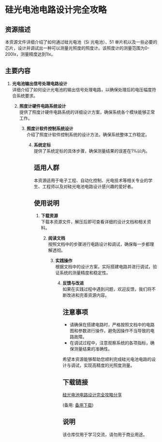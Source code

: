 # 硅光电池电路设计完全攻略

## 资源描述

本资源文件详细介绍了如何通过硅光电池（Si 光电池）、51 单片机以及一些必要的芯片，设计并调试出一种可以测量光照度的照度计。该照度计的测量范围为0-200lx，测量精度达到1lx。

## 主要内容

1. **光电池输出信号处理电路设计**  
   详细介绍了如何设计光电池的输出信号处理电路，以确保处理后的电压幅度符合系统要求。

   2. **照度计硬件电路系统设计**  
      提供了照度计硬件电路系统的详细设计方案，确保系统各个模块能够正常工作。

      3. **照度计软件控制系统设计**  
         介绍了照度计软件控制系统的设计方法，确保系统整体工作稳定。

         4. **系统定标**  
            提供了系统定标的具体步骤，确保测量结果的误差在1%以内。

            ## 适用人群

            本资源适用于电子工程、自动化控制、光电技术等相关专业的学生、工程师以及对硅光电池电路设计感兴趣的爱好者。

            ## 使用说明

            1. **下载资源**  
               下载本资源文件，解压后即可查看详细的设计文档和相关资料。

               2. **阅读文档**  
                  按照文档中的步骤进行电路设计和调试，确保每一步都理解透彻。

                  3. **实践操作**  
                     根据文档中的设计方案，实际搭建电路并进行调试，验证系统的测量精度和稳定性。

                     4. **反馈与改进**  
                        如果在实践过程中遇到问题，欢迎反馈，我们将不断改进和完善资源内容。

                        ## 注意事项

                        - 请确保在搭建电路时，严格按照文档中的电路图和参数进行操作，避免因操作不当导致的电路故障。
                        - 在调试过程中，注意观察系统的各项指标，确保测量结果的准确性。

                        希望本资源能够帮助您顺利完成硅光电池电路的设计与调试，实现高精度的光照度测量。

                        ## 下载链接
                        [硅光电池电路设计完全攻略分享](https://pan.quark.cn/s/7f5517984257) 

                        (备用: [备用下载](https://pan.baidu.com/s/1g-k-_up4u2W2uSmLZJDEow?pwd=1234))

                        ## 说明

                        该仓库仅用于学习交流，请勿用于商业用途。
